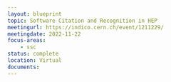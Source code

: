 ```yaml
---
layout: blueprint
topic: Software Citation and Recognition in HEP
meetingurl: https://indico.cern.ch/event/1211229/
meetingdate: 2022-11-22
focus-areas:
    - ssc
status: complete
location: Virtual
documents:
---
```

